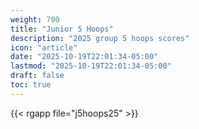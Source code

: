 ```yaml
---
weight: 700
title: "Junior 5 Hoops"
description: "2025 group 5 hoops scores"
icon: "article"
date: "2025-10-19T22:01:34-05:00"
lastmod: "2025-10-19T22:01:34-05:00"
draft: false
toc: true
---
```


{{< rgapp file="j5hoops25" >}}